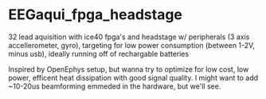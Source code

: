 # EEGaqui_fpga_headstage
32 lead aquisition with ice40 fpga's and headstage w/ peripherals (3 axis accellerometer, gyro), targeting for low power consumption (between 1-2V, minus usb), ideally running off of rechargable batteries

Inspired by OpenEphys setup, but wanna try to optimize for low cost, low power, efficent heat dissipation with good signal quality. I might want to add ~10-20us beamforming emmeded in the hardware, but we'll see.
